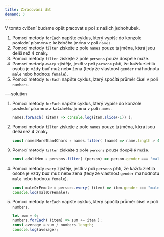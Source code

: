 ```yaml
---
title: Zpracování dat
demand: 3
---
```


V tomto cvičení budeme opět pracovat s poli z našich jednohubek.

1. Pomocí metody `forEach` napište cyklus, který vypíše do konzole poslední písmeno z každného jména v poli `names`.
1. Pomocí metody `filter` získejte z pole `names` pouze ta jména, která jsou delší než 4 znaky.
1. Pomocí metody `filter` získejte z pole `persons` pouze dospělé muže.
1. Pomocí metody `every` zjistěje, jestli v poli `persons` platí, že každá zletilá osoba je vždy buď muž nebo žena (tedy že vlastnost `gender` má hodnotu `male` nebo hodnotu `female`).
1. Pomocí metody `forEach` napište cyklus, který spočítá průměr čísel v poli `numbers`.

---solution

1. Pomocí metody `forEach` napište cyklus, který vypíše do konzole poslední písmeno z každného jména v poli `names`.
    ```js
    names.forEach( (item) => console.log(item.slice(-1)) );
    ```
    
1. Pomocí metody `filter` získejte z pole `names` pouze ta jména, která jsou delší než 4 znaky.
    ```js
    const namesMoreThan4Chars = names.filter( (name) => name.length > 4 );
    ```
    
1. Pomocí metody `filter` získejte z pole `persons` pouze dospělé muže.
    ```js
    const adultMen = persons.filter( (person) => person.gender === 'male' && person.age >= 18 );
    ```

1. Pomocí metody `every` zjistěje, jestli v poli `persons` platí, že každá zletilá osoba je vždy buď muž nebo žena (tedy že vlastnost `gender` má hodnotu `male` nebo hodnotu `female`).
    ```js
    const maleOrFemale = persons.every( (item) => item.gender === "male" || item.gender === "female" );
    console.log(maleOrFemale);
    ```
    
1. Pomocí metody `forEach` napište cyklus, který spočítá průměr čísel v poli `numbers`.
    ```js
    let sum = 0;
    numbers.forEach( (item) => sum += item );
    const average = sum / numbers.length;
    console.log(average);
    ```
